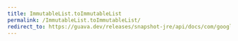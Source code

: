 ```yaml
---
title: ImmutableList.toImmutableList
permalink: /ImmutableList.toImmutableList/
redirect_to: https://guava.dev/releases/snapshot-jre/api/docs/com/google/common/collect/ImmutableList.html#toImmutableList--
---
```

